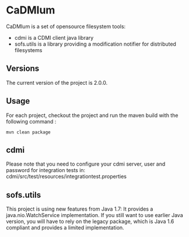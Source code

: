 CaDMIum
=======

CaDMIum is a set of opensource filesystem tools:
- cdmi is a CDMI client java library
- sofs.utils is a library providing a modification notifier for distributed filesystems


Versions
------------

The current version of the project is 2.0.0.

Usage
------------

For each project, checkout the project and run the maven build with the following command :

```shell
mvn clean package
```

cdmi
------------
Please note that you need to configure your cdmi server, user and password for integration tests in: 
cdmi/src/test/resources/integrationtest.properties

sofs.utils
------------
This project is using new features from Java 1.7: It provides a java.nio.WatchService implementation.
If you still want to use earlier Java version, you will have to rely on the legacy package, which is Java 1.6 compliant and provides a limited implementation.
